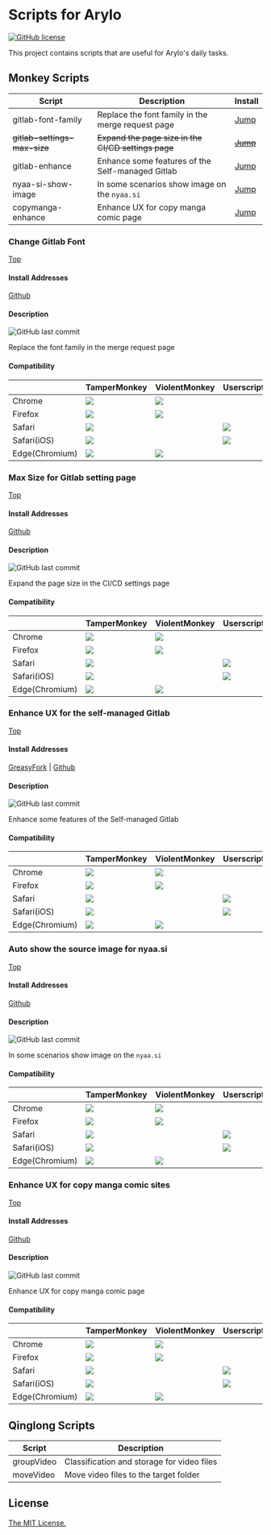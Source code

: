 # Scripts for Arylo

[![GitHub license](https://img.shields.io/github/license/arylo/scripts.svg?style=flat-square&logo=github&cacheSecond=7200)](https://github.com/arylo/scripts/)

This project contains scripts that are useful for Arylo's daily tasks.

## Monkey Scripts

|Script                      |Description                                        |Install                                                                  |
|--                          |--                                                 |--                                                                       |
|gitlab-font-family          |Replace the font family in the merge request page  |[Jump](#change-gitlab-font)|
|~~gitlab-settings-max-size~~|~~Expand the page size in the CI/CD settings page~~|~~[Jump](#max-size-for-gitlab-setting-page)~~                            |
|gitlab-enhance              |Enhance some features of the Self-managed Gitlab   |[Jump](#enhance-ux-for-the-self-managed-gitlab)|
|nyaa-si-show-image          |In some scenarios show image on the `nyaa.si`      |[Jump](#auto-show-the-source-image-for-nyaasi)|
|copymanga-enhance           |Enhance UX for copy manga comic page               |[Jump](#enhance-ux-for-copy-manga-comic-sites)|

### Change Gitlab Font

[Top](#monkey-scripts)

#### Install Addresses

[Github][gitlab-font-family_github]

[gitlab-font-family_github]: https://raw.githubusercontent.com/Arylo/scripts/monkey/gitlab-font-family.user.js

#### Description

![GitHub last commit][gitlab-font-family_github-last-update]

[gitlab-font-family_github-last-update]: https://img.shields.io/github/last-commit/arylo/scripts/monkey?path=gitlab-font-family.user.js&style=flat&label=Last%20Update

Replace the font family in the merge request page

#### Compatibility

|              |TamperMonkey|ViolentMonkey|Userscripts |
|--            |--          |--           |--          |
|Chrome        |![][pass]   |![][unknown] |            |
|Firefox       |![][unknown]|![][unknown] |            |
|Safari        |![][unknown]|             |![][unknown]|
|Safari(iOS)   |![][unknown]|             |![][unknown]|
|Edge(Chromium)|![][unknown]|![][unknown] |            |

### Max Size for Gitlab setting page

[Top](#monkey-scripts)

#### Install Addresses

[Github][gitlab-settings-max-size_github]

[gitlab-settings-max-size_github]: https://raw.githubusercontent.com/Arylo/scripts/monkey/gitlab-settings-max-size.user.js

#### Description

![GitHub last commit][gitlab-settings-max-size_github-last-update]

[gitlab-settings-max-size_github-last-update]: https://img.shields.io/github/last-commit/arylo/scripts/monkey?path=gitlab-settings-max-size.user.js&style=flat&label=Last%20Update

Expand the page size in the CI/CD settings page

#### Compatibility

|              |TamperMonkey|ViolentMonkey|Userscripts |
|--            |--          |--           |--          |
|Chrome        |![][pass]   |![][pass]    |            |
|Firefox       |![][unknown]|![][unknown] |            |
|Safari        |![][unknown]|             |![][unknown]|
|Safari(iOS)   |![][unknown]|             |![][unknown]|
|Edge(Chromium)|![][unknown]|![][unknown] |            |

### Enhance UX for the self-managed Gitlab

[Top](#monkey-scripts)

#### Install Addresses

[GreasyFork][gitlab-enhance_greasyfork] | [Github][gitlab-enhance_github]

[gitlab-enhance_greasyfork]: https://update.greasyfork.org/scripts/519026/Enhance%20some%20features%20of%20the%20Self-managed%20Gitlab.user.js
[gitlab-enhance_github]: https://raw.githubusercontent.com/Arylo/scripts/monkey/gitlab-enhance.user.js

#### Description

![GitHub last commit][gitlab-enhance_github-last-update]

[gitlab-enhance_github-last-update]: https://img.shields.io/github/last-commit/arylo/scripts/monkey?path=gitlab-enhance.user.js&style=flat&label=Last%20Update

Enhance some features of the Self-managed Gitlab

#### Compatibility

|              |TamperMonkey|ViolentMonkey|Userscripts |
|--            |--          |--           |--          |
|Chrome        |![][pass]   |![][pass]    |            |
|Firefox       |![][unknown]|![][unknown] |            |
|Safari        |![][unknown]|             |![][unknown]|
|Safari(iOS)   |![][unknown]|             |![][unknown]|
|Edge(Chromium)|![][unknown]|![][unknown] |            |

### Auto show the source image for nyaa.si

[Top](#monkey-scripts)

#### Install Addresses

[Github][nyaa-si-show-image_github]

[nyaa-si-show-image_github]: https://raw.githubusercontent.com/Arylo/scripts/monkey/nyaa-si-show-image.user.js

#### Description

![GitHub last commit][nyaa-si-show-image_github-last-update]

[nyaa-si-show-image_github-last-update]: https://img.shields.io/github/last-commit/arylo/scripts/monkey?path=nyaa-si-show-image.user.js&style=flat&label=Last%20Update

In some scenarios show image on the `nyaa.si`

#### Compatibility

|              |TamperMonkey|ViolentMonkey|Userscripts |
|--            |--          |--           |--          |
|Chrome        |![][pass]   |![][pass]    |            |
|Firefox       |![][unknown]|![][unknown] |            |
|Safari        |![][unknown]|             |![][unknown]|
|Safari(iOS)   |![][unknown]|             |![][unknown]|
|Edge(Chromium)|![][unknown]|![][unknown] |            |

### Enhance UX for copy manga comic sites

[Top](#monkey-scripts)

#### Install Addresses

[Github][copymanga-enhance_github]

[copymanga-enhance_github]: https://raw.githubusercontent.com/Arylo/scripts/monkey/copymanga-enhance.user.js

#### Description

![GitHub last commit][copymanga-enhance_github-last-update]

[copymanga-enhance_github-last-update]: https://img.shields.io/github/last-commit/arylo/scripts/monkey?path=copymanga-enhance.user.js&style=flat&label=Last%20Update

Enhance UX for copy manga comic page

#### Compatibility

|              |TamperMonkey|ViolentMonkey|Userscripts |
|--            |--          |--           |--          |
|Chrome        |![][pass]   |![][pass]    |            |
|Firefox       |![][unknown]|![][unknown] |            |
|Safari        |![][unknown]|             |![][unknown]|
|Safari(iOS)   |![][unknown]|             |![][unknown]|
|Edge(Chromium)|![][unknown]|![][unknown] |            |

[pass]: https://img.shields.io/badge/-pass-green.svg?&logoColor=000&style=for-the-badge&cacheSeconds=7200
[unknown]: https://img.shields.io/badge/-unknown-silver.svg?&logoColor=000&style=for-the-badge&cacheSeconds=7200

## Qinglong Scripts

|Script    |Description                               |
|--        |--                                        |
|groupVideo|Classification and storage for video files|
|moveVideo |Move video files to the target folder     |

## License

[The MIT License.](https://github.com/Arylo/scripts/?tab=MIT-1-ov-file)
